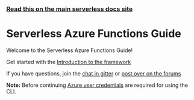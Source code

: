 <!--
title: Serverless - Azure Functions
menuText: Guide
layout: Doc
-->

<!-- DOCS-SITE-LINK:START automatically generated  -->

### [Read this on the main serverless docs site](https://www.serverless.com/framework/docs/providers/azure/guide/)

<!-- DOCS-SITE-LINK:END -->

# Serverless Azure Functions Guide

Welcome to the Serverless Azure Functions Guide!

Get started with the [Introduction to the framework](./intro.md)

If you have questions, join the [chat in gitter](https://gitter.im/serverless/serverless) or [post over on the forums](http://forum.serverless.com/)

**Note:** Before continuing [Azure user credentials](./credentials.md) are required for using the CLI.
